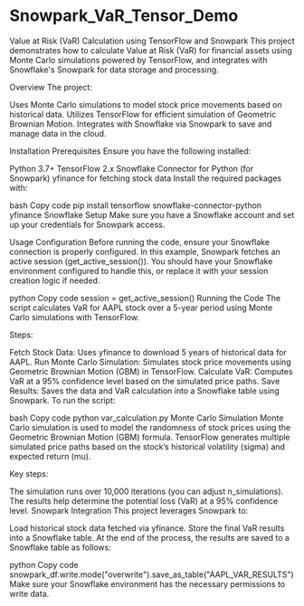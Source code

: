 # Snowpark_VaR_Tensor_Demo

Value at Risk (VaR) Calculation using TensorFlow and Snowpark
This project demonstrates how to calculate Value at Risk (VaR) for financial assets using Monte Carlo simulations powered by TensorFlow, and integrates with Snowflake's Snowpark for data storage and processing.

Overview
The project:

Uses Monte Carlo simulations to model stock price movements based on historical data.
Utilizes TensorFlow for efficient simulation of Geometric Brownian Motion.
Integrates with Snowflake via Snowpark to save and manage data in the cloud.

Installation
Prerequisites
Ensure you have the following installed:

Python 3.7+
TensorFlow 2.x
Snowflake Connector for Python (for Snowpark)
yfinance for fetching stock data
Install the required packages with:

bash
Copy code
pip install tensorflow snowflake-connector-python yfinance
Snowflake Setup
Make sure you have a Snowflake account and set up your credentials for Snowpark access.

Usage
Configuration
Before running the code, ensure your Snowflake connection is properly configured. In this example, Snowpark fetches an active session (get_active_session()). You should have your Snowflake environment configured to handle this, or replace it with your session creation logic if needed.

python
Copy code
session = get_active_session()
Running the Code
The script calculates VaR for AAPL stock over a 5-year period using Monte Carlo simulations with TensorFlow.

Steps:

Fetch Stock Data: Uses yfinance to download 5 years of historical data for AAPL.
Run Monte Carlo Simulation: Simulates stock price movements using Geometric Brownian Motion (GBM) in TensorFlow.
Calculate VaR: Computes VaR at a 95% confidence level based on the simulated price paths.
Save Results: Saves the data and VaR calculation into a Snowflake table using Snowpark.
To run the script:

bash
Copy code
python var_calculation.py
Monte Carlo Simulation
Monte Carlo simulation is used to model the randomness of stock prices using the Geometric Brownian Motion (GBM) formula. TensorFlow generates multiple simulated price paths based on the stock’s historical volatility (sigma) and expected return (mu).

Key steps:

The simulation runs over 10,000 iterations (you can adjust n_simulations).
The results help determine the potential loss (VaR) at a 95% confidence level.
Snowpark Integration
This project leverages Snowpark to:

Load historical stock data fetched via yfinance.
Store the final VaR results into a Snowflake table.
At the end of the process, the results are saved to a Snowflake table as follows:

python
Copy code
snowpark_df.write.mode("overwrite").save_as_table("AAPL_VAR_RESULTS")
Make sure your Snowflake environment has the necessary permissions to write data.
